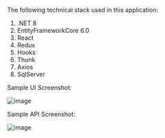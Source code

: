 The following technical stack used in this application:
1. .NET 8
2. EntityFrameworkCore 6.0
3. React
4. Redux 
5. Hooks
6. Thunk
7. Axios
8. SqlServer


Sample UI Screenshot:

![image](https://github.com/ThanigaiselvanN/Bing-Search/assets/135937256/992e1e4d-a2b5-4f29-bf45-e1aff4f150b1)


Sample API Screenshot:

![image](https://github.com/ThanigaiselvanN/Bing-Search/assets/135937256/e1c2bd36-f7c9-4264-be70-8deb737b4823)
